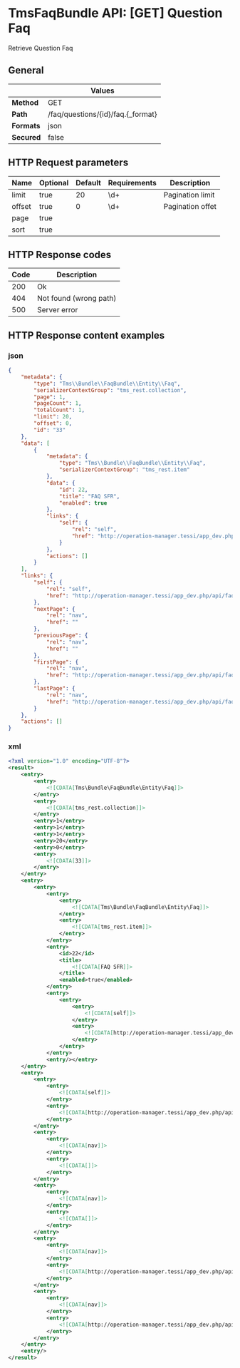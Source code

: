 TmsFaqBundle API: [GET] Question Faq
====================================

Retrieve Question Faq


## General
|             | Values
|-------------|-------
| **Method**  | GET
| **Path**    | /faq/questions/{id}/faq.{_format}
| **Formats** | json|xml
| **Secured** | false

## HTTP Request parameters
| Name                 | Optional | Default | Requirements | Description
|----------------------|----------|---------|--------------|------------
| limit                | true     | 20      | \d+          | Pagination limit
| offset               | true     | 0       | \d+          | Pagination offet
| page                 | true     |         |              |
| sort                 | true     |         |              |

## HTTP Response codes
| Code | Description
|------|------------
| 200  | Ok
| 404  | Not found (wrong path)
| 500  | Server error

## HTTP Response content examples
### json
```json
{
    "metadata": {
        "type": "Tms\\Bundle\\FaqBundle\\Entity\\Faq",
        "serializerContextGroup": "tms_rest.collection",
        "page": 1,
        "pageCount": 1,
        "totalCount": 1,
        "limit": 20,
        "offset": 0,
        "id": "33"
    },
    "data": [
        {
            "metadata": {
                "type": "Tms\\Bundle\\FaqBundle\\Entity\\Faq",
                "serializerContextGroup": "tms_rest.item"
            },
            "data": {
                "id": 22,
                "title": "FAQ SFR",
                "enabled": true
            },
            "links": {
                "self": {
                    "rel": "self",
                    "href": "http://operation-manager.tessi/app_dev.php/api/faqs/22"
                }
            },
            "actions": []
        }
    ],
    "links": {
        "self": {
            "rel": "self",
            "href": "http://operation-manager.tessi/app_dev.php/api/faq/questions/33/faq?page=1&limit=20&offset=0"
        },
        "nextPage": {
            "rel": "nav",
            "href": ""
        },
        "previousPage": {
            "rel": "nav",
            "href": ""
        },
        "firstPage": {
            "rel": "nav",
            "href": "http://operation-manager.tessi/app_dev.php/api/faq/questions/33/faq?page=1&limit=20&offset=0"
        },
        "lastPage": {
            "rel": "nav",
            "href": "http://operation-manager.tessi/app_dev.php/api/faq/questions/33/faq?page=1&limit=20&offset=0"
        }
    },
    "actions": []
}
```

### xml
```xml
<?xml version="1.0" encoding="UTF-8"?>
<result>
    <entry>
        <entry>
            <![CDATA[Tms\Bundle\FaqBundle\Entity\Faq]]>
        </entry>
        <entry>
            <![CDATA[tms_rest.collection]]>
        </entry>
        <entry>1</entry>
        <entry>1</entry>
        <entry>1</entry>
        <entry>20</entry>
        <entry>0</entry>
        <entry>
            <![CDATA[33]]>
        </entry>
    </entry>
    <entry>
        <entry>
            <entry>
                <entry>
                    <![CDATA[Tms\Bundle\FaqBundle\Entity\Faq]]>
                </entry>
                <entry>
                    <![CDATA[tms_rest.item]]>
                </entry>
            </entry>
            <entry>
                <id>22</id>
                <title>
                    <![CDATA[FAQ SFR]]>
                </title>
                <enabled>true</enabled>
            </entry>
            <entry>
                <entry>
                    <entry>
                        <![CDATA[self]]>
                    </entry>
                    <entry>
                        <![CDATA[http://operation-manager.tessi/app_dev.php/api/faqs/22.xml]]>
                    </entry>
                </entry>
            </entry>
            <entry/></entry>
    </entry>
    <entry>
        <entry>
            <entry>
                <![CDATA[self]]>
            </entry>
            <entry>
                <![CDATA[http://operation-manager.tessi/app_dev.php/api/faq/questions/33/faq.xml?page=1&limit=20&offset=0]]>
            </entry>
        </entry>
        <entry>
            <entry>
                <![CDATA[nav]]>
            </entry>
            <entry>
                <![CDATA[]]>
            </entry>
        </entry>
        <entry>
            <entry>
                <![CDATA[nav]]>
            </entry>
            <entry>
                <![CDATA[]]>
            </entry>
        </entry>
        <entry>
            <entry>
                <![CDATA[nav]]>
            </entry>
            <entry>
                <![CDATA[http://operation-manager.tessi/app_dev.php/api/faq/questions/33/faq.xml?page=1&limit=20&offset=0]]>
            </entry>
        </entry>
        <entry>
            <entry>
                <![CDATA[nav]]>
            </entry>
            <entry>
                <![CDATA[http://operation-manager.tessi/app_dev.php/api/faq/questions/33/faq.xml?page=1&limit=20&offset=0]]>
            </entry>
        </entry>
    </entry>
    <entry/>
</result>
```